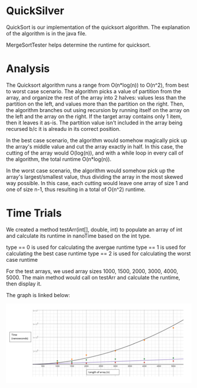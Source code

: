 # QuickSilver

QuickSort is our implementation of the quicksort algorithm. The explanation of the algorithm is in the java file.

MergeSortTester helps determine the runtime for quicksort.





# Analysis

The Quicksort algorithm runs a range from O(n*log(n)) to O(n^2), from best to worst case scenario. The algorithm picks a value of partition from the array, and organize the rest of the array into 2 halves: values less than the partition on the left, and values more than the partition on the right. Then, the algorithm branches out using recursion by running itself on the array on the left and the array on the right. If the target array contains only 1 item, then it leaves it as-is. The partition value isn't included in the array being recursed b/c it is alreadu in its correct position. 

In the best case scenario, the algorithm would somehow magically pick up the array's middle value and cut the array exactly in half. In this case, the cutting of the array would O(log(n)), and with a while loop in every call of the algorithm, the total runtime O(n*log(n)). 

In the worst case scenario, the algorithm would somehow pick up the array's largest/smallest value, thus dividing the array in the most skewed way possible. In this case, each cutting would leave one array of size 1 and one of size n-1, thus resulting in a total of O(n^2) runtime.

# Time Trials

We created a method testArr(int[], double, int) to populate an array of int and calculate its runtime in nanoTime based on the int type.

   type == 0 is used for calculating the avergae runtime
   type == 1 is used for calculating the best case runtime
   type == 2 is used for calculating the worst case runtime

For the test arrays, we used array sizes 1000, 1500, 2000, 3000, 4000, 5000. The main method would call on testArr and calculate the runtime, then display it.

The graph is linked below:

![Alt text](https://github.com/sfomina/QuickSilver/blob/master/graphs.png?raw=true"Graphs")